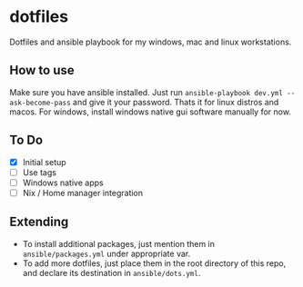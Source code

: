 # dotfiles
Dotfiles and ansible playbook for my windows, mac and linux workstations.

## How to use
Make sure you have ansible installed.
Just run `ansible-playbook dev.yml --ask-become-pass` and give it your password.
Thats it for linux distros and macos. For windows, install windows native gui software manually for now.

## To Do
- [X] Initial setup
- [ ] Use tags 
- [ ] Windows native apps
- [ ] Nix / Home manager integration

## Extending
- To install additional packages, just mention them in `ansible/packages.yml` under appropriate var.
- To add more dotfiles, just place them in the root directory of this repo, and declare its destination in `ansible/dots.yml`.